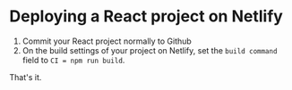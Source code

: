  # Deploying a React project on Netlify
 
 1. Commit your React project normally to Github
 2. On the build settings of your project on Netlify, set the `build command` field to `CI = npm run build`.
 
 That's it.
